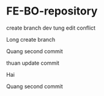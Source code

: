 # FE-BO-repository
create branch dev
tung edit conflict

Long create branch

Quang second commit

thuan update commit

Hai

Quang second commit

